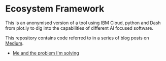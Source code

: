 # Ecosystem Framework

This is an anonymised version of a tool using IBM Cloud, python and Dash from plot.ly to dig into the capabilities of different AI focused software.

This repository contains code referred to in a series of blog posts on [Medium](https://medium.com/@mandieq).

* [Me and the problem I'm solving](https://medium.com/@mandieq/me-and-the-problem-im-solving-13d3993b016b)
